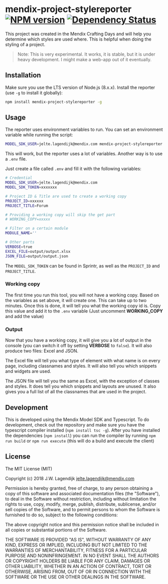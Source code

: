 mendix-project-stylereporter [![NPM version][npm-image]][npm-url] [![Dependency Status][daviddm-image]][daviddm-url]
===

This project was created in the Mendix Crafting Days and will help you determine which styles are used where. This is helpful when doing the styling of a project.

> Note: This is very experimental. It works, it is stable, but it is under heavy development. I might make a web-app out of it eventually.

## Installation

Make sure you use the LTS version of Node.js (8.x.x). Install the reporter (use ``-g`` to install it globally):

```bash
npm install mendix-project-stylereporter -g
```

## Usage

The reporter uses environment variables to run. You can set an environment variable while running the script:

```bash
MODEL_SDK_USER=jelte.lagendijk@mendix.com mendix-project-stylereporter
```

This will work, but the reporter uses a lot of variables. Another way is to use a ``.env`` file.

Just create a file called ``.env`` and fill it with the following variables:

```bash
# Credential
MODEL_SDK_USER=jelte.lagendijk@mendix.com
MODEL_SDK_TOKEN=xxxxxxx

# Project ID & Title are used to create a working copy
PROJECT_ID=xxxxxx
PROJECT_TITLE=Forum

# Providing a working copy will skip the get part
# WORKING_COPY=xxxxx

# Filter on a certain module
MODULE_NAME=''

# Other parts
VERBOSE=true
EXCEL_FILE=output/output.xlsx
JSON_FILE=output/output.json
```

The ``MODEL_SDK_TOKEN`` can be found in Sprintr, as well as the ``PROJECT_ID`` and ``PROJECT_TITLE``.

### Working copy

The first time you run this tool, you will not have a working copy. Based on the variables as set above, it will create one. This can take up to two minutes. Once this is done, it will tell you what the working copy id is. Copy this value and add it to the ``.env`` variable (Just uncomment **WORKING_COPY** and add the value)

### Output

Now that you have a working copy, it will give you a lot of output in the console (you can switch it off by setting **VERBOSE** to ``false``). It will also produce two files: Excel and JSON.

The Excel file will tell you what type of element with what name is on every page, including classnames and styles. It will also tell you which snippets and widgets are used.

The JSON file will tell you the same as Excel, with the exception of classes and styles. It does tell you which snippets and layouts are unused. It also gives you a full list of all the classnames that are used in the project.

## Development

This is developed using the Mendix Model SDK and Typescript. To do development, check out the repository and make sure you have the typescript compiler installed (``npm install tsc -g``). After you have installed the dependencies (``npm install``) you can run the compiler by running ``npm run build`` or ``npm run execute`` (this will do a build and execute the client)

## License

The MIT License (MIT)

Copyright (c) 2018 J.W. Lagendijk <jelte.lagendijk@mendix.com>

Permission is hereby granted, free of charge, to any person obtaining a copy
of this software and associated documentation files (the "Software"), to deal
in the Software without restriction, including without limitation the rights
to use, copy, modify, merge, publish, distribute, sublicense, and/or sell
copies of the Software, and to permit persons to whom the Software is
furnished to do so, subject to the following conditions:

The above copyright notice and this permission notice shall be included in
all copies or substantial portions of the Software.

THE SOFTWARE IS PROVIDED "AS IS", WITHOUT WARRANTY OF ANY KIND, EXPRESS OR
IMPLIED, INCLUDING BUT NOT LIMITED TO THE WARRANTIES OF MERCHANTABILITY,
FITNESS FOR A PARTICULAR PURPOSE AND NONINFRINGEMENT. IN NO EVENT SHALL THE
AUTHORS OR COPYRIGHT HOLDERS BE LIABLE FOR ANY CLAIM, DAMAGES OR OTHER
LIABILITY, WHETHER IN AN ACTION OF CONTRACT, TORT OR OTHERWISE, ARISING FROM,
OUT OF OR IN CONNECTION WITH THE SOFTWARE OR THE USE OR OTHER DEALINGS IN
THE SOFTWARE.

[npm-image]: https://badge.fury.io/js/mendix-project-stylereporter.svg
[npm-url]: https://npmjs.org/package/mendix-project-stylereporter
[daviddm-image]: https://david-dm.org/JelteMX/mendix-project-stylereporter.svg?theme=shields.io
[daviddm-url]: https://david-dm.org/JelteMX/mendix-project-stylereporter
